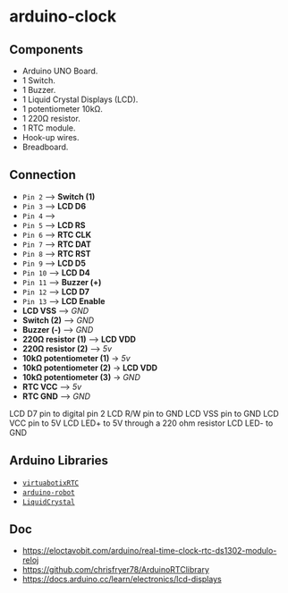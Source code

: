 # arduino-clock

## Components

- Arduino UNO Board.
- 1 Switch.
- 1 Buzzer.
- 1 Liquid Crystal Displays (LCD).
- 1 potentiometer 10kΩ.
- 1 220Ω resistor.
- 1 RTC module.
- Hook-up wires.
- Breadboard.

## Connection

- `Pin 2` --> **Switch (1)**
- `Pin 3` --> **LCD D6**
- `Pin 4` -->
- `Pin 5` --> **LCD RS**
- `Pin 6` --> **RTC CLK**
- `Pin 7` --> **RTC DAT**
- `Pin 8` --> **RTC RST**
- `Pin 9` --> **LCD D5**
- `Pin 10` --> **LCD D4**
- `Pin 11` --> **Buzzer (+)**
- `Pin 12` --> **LCD D7**
- `Pin 13` --> **LCD Enable**
- **LCD VSS** --> _GND_
- **Switch (2)** --> _GND_
- **Buzzer (-)** --> _GND_
- **220Ω resistor (1)** --> **LCD VDD**
- **220Ω resistor (2)** --> _5v_
- **10kΩ potentiometer (1)** -> _5v_
- **10kΩ potentiometer (2)** -> **LCD VDD**
- **10kΩ potentiometer (3)** -> _GND_
- **RTC VCC** --> _5v_
- **RTC GND** --> _GND_

LCD D7 pin to digital pin 2
LCD R/W pin to GND
LCD VSS pin to GND
LCD VCC pin to 5V
LCD LED+ to 5V through a 220 ohm resistor
LCD LED- to GND

## Arduino Libraries

- [`virtuabotixRTC`](https://github.com/chrisfryer78/ArduinoRTClibrary)
- [`arduino-robot`](https://github.com/reduardo7/arduino-robot)
- [`LiquidCrystal`](https://github.com/arduino-libraries/LiquidCrystal)

## Doc

- <https://eloctavobit.com/arduino/real-time-clock-rtc-ds1302-modulo-reloj>
- <https://github.com/chrisfryer78/ArduinoRTClibrary>
- <https://docs.arduino.cc/learn/electronics/lcd-displays>
